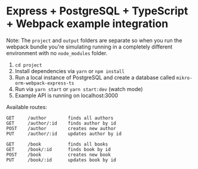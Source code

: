 # Express + PostgreSQL + TypeScript + Webpack example integration

Note: The `project` and `output` folders are separate so when you run the webpack bundle
you're simulating running in a completely different environment with no `node_modules` folder.

1. `cd project`
2. Install dependencies via `yarn` or `npm install`
3. Run a local instance of PostgreSQL and create a database called `mikro-orm-webpack-express-ts`
4. Run via `yarn start` or `yarn start:dev` (watch mode)
5. Example API is running on localhost:3000

Available routes:

```
GET     /author        finds all authors
GET     /author/:id    finds author by id
POST    /author        creates new author
PUT     /author/:id    updates author by id
```

```
GET     /book          finds all books
GET     /book/:id      finds book by id
POST    /book          creates new book
PUT     /book/:id      updates book by id
```
